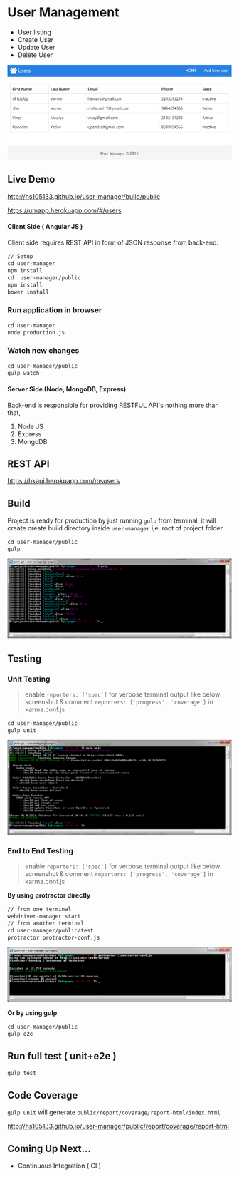 User Management
===============

- User listing
- Create User
- Update User
- Delete User
  
![User Management](githubimg/um.png)

## Live Demo

http://hs105133.github.io/user-manager/build/public

https://umapp.herokuapp.com/#/users


#### Client Side ( Angular JS )

Client side requires REST API in form of JSON response from back-end.

```
// Setup
cd user-manager
npm install
cd  user-manager/public
npm install
bower install
```

### Run application in browser
```
cd user-manager
node production.js
```
### Watch new changes

```
cd user-manager/public
gulp watch
```

#### Server Side (Node, MongoDB, Express)

Back-end is responsible for providing RESTFUL API's nothing more than that, 

1. Node JS
2. Express
3. MongoDB

## REST API

https://hkapi.herokuapp.com/msusers


## Build

Project is ready for production by just running `gulp` from terminal, it will create create build directory inside `user-manager` i,e. root of project folder.

```shell
cd user-manager/public
gulp
```

![build processs](githubimg/build.png)


## Testing

### Unit Testing

> enable `reporters: ['spec']` for verbose terminal output like below screenshot & comment `reporters: ['progress', 'coverage']` in karma.conf.js  

```
cd user-manager/public
gulp unit
```

![Unit Test Report](githubimg/unit-test.png)

### End to End Testing

> enable `reporters: ['spec']` for verbose terminal output like below screenshot & comment `reporters: ['progress', 'coverage']` in karma.conf.js  

**By using protractor directly**

```
// from one terminal
webdriver-manager start
// from another terminal
cd user-manager/public/test
protractor protractor-conf.js
```

![E2E Test Report](githubimg/e2e-test.png)


**Or by using gulp**

```
cd user-manager/public
gulp e2e
```

## Run full test ( unit+e2e )

```
gulp test
```


## Code Coverage

`gulp unit` will generate `public/report/coverage/report-html/index.html`

http://hs105133.github.io/user-manager/public/report/coverage/report-html


## Coming Up Next...

- Continuous Integration ( CI )
